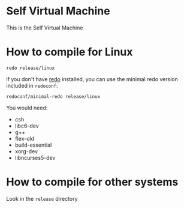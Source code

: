 Self Virtual Machine
====================

This is the Self Virtual Machine

How to compile for Linux
========================

    redo release/linux

if you don't have [redo](https://github.com/apenwarr/redo/) installed,
you can use the minimal redo version included in `redoconf`:

    redoconf/minimal-redo release/linux

You would need:

 -  csh
 -  libc6-dev
 -  g++
 -  flex-old
 -  build-essential
 -  xorg-dev
 -  libncurses5-dev

How to compile for other systems
================================

Look in the `release` directory
